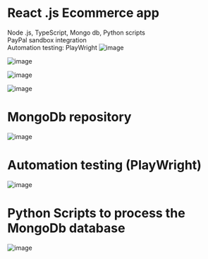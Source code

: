 # React .js Ecommerce app
Node .js, TypeScript, Mongo db, Python scripts
<br />PayPal sandbox integration
<br />Automation testing: PlayWright
![image](https://github.com/user-attachments/assets/5aec2209-c8bf-44e2-804a-23d86416e5e7)

![image](https://github.com/user-attachments/assets/17d21753-1926-4ef1-84e1-4607d79e9084)

![image](https://github.com/user-attachments/assets/54a29b0a-dff1-4367-b56b-4b96b9379a22)

![image](https://github.com/user-attachments/assets/02fdf0bb-093a-4a3a-9482-f7f54741c7be)

# MongoDb repository <br />
![image](https://github.com/user-attachments/assets/19d55cce-7fe3-4063-8975-d694d983c6a1)

# Automation testing (PlayWright)
![image](https://github.com/user-attachments/assets/05c74f78-522e-43fc-a788-724cacdd6e4b)

# Python Scripts to process the MongoDb database
![image](https://github.com/user-attachments/assets/af0bf234-9ac5-417f-8410-98422eef8f32)


